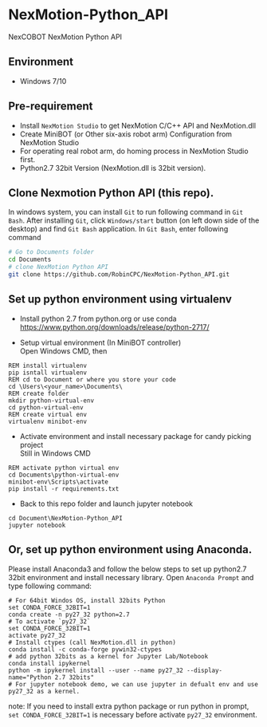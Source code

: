 # NexMotion-Python_API
NexCOBOT NexMotion Python API

## Environment
* Windows 7/10

## Pre-requirement
* Install `NexMotion Studio` to get NexMotion C/C++ API and NexMotion.dll
* Create MiniBOT (or Other six-axis robot arm) Configuration from NexMotion Studio
* For operating real robot arm, do homing process in NexMotion Studio first.
* Python2.7 32bit Version (NexMotion.dll is 32bit version).

## Clone Nexmotion Python API (this repo).
In windows system, you can install `Git` to run following command in `Git Bash`.
After installing `Git`, click `Windows/start` button (on left down side of the desktop) and find `Git Bash` application.
In `Git Bash`, enter following command
``` bash
# Go to Documents folder
cd Documents
# clone NexMotion Python API
git clone https://github.com/RobinCPC/NexMotion-Python_API.git
```

## Set up python environment using virtualenv
* Install python 2.7 from python.org or use conda  
https://www.python.org/downloads/release/python-2717/

* Setup virtual environment (In MiniBOT controller)  
Open Windows CMD, then
``` batch
REM install virtualenv
pip isntall virtualenv
REM cd to Document or where you store your code
cd \Users\<your_name>\Documents\
REM create folder 
mkdir python-virtual-env
cd python-virtual-env
REM create virtual env
virtualenv minibot-env
```
* Activate environment and install necessary package for candy picking project  
Still in Windows CMD
``` batch
REM activate python virtual env
cd Documents\python-virtual-env
minibot-env\Scripts\activate
pip install -r requirements.txt
```

* Back to this repo folder and launch jupyter notebook
``` batch
cd Document\NexMotion-Python_API
jupyter notebook
```


## Or, set up python environment using Anaconda.
Please install Anaconda3 and follow the below steps to set up python2.7 32bit environment and install necessary library.
Open `Anaconda Prompt` and type following command:
``` batch
# For 64bit Windos OS, install 32bits Python
set CONDA_FORCE_32BIT=1
conda create -n py27_32 python=2.7
# To activate `py27_32`
set CONDA_FORCE_32BIT=1
activate py27_32
# Install ctypes (call NexMotion.dll in python)
conda install -c conda-forge pywin32-ctypes
# add python 32bits as a kernel for Jupyter Lab/Notebook
conda install ipykernel
python -m ipykernel install --user --name py27_32 --display-name="Python 2.7 32bits"
# For jupyter notebook demo, we can use jupyter in defualt env and use py27_32 as a kernel. 
```

note: If you need to install extra python package or run python in prompt, `set CONDA_FORCE_32BIT=1` is necessary before activate `py27_32` environment.
